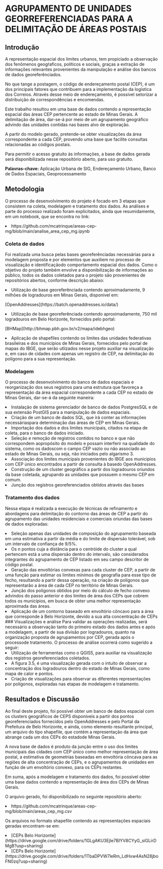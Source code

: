 # AGRUPAMENTO DE UNIDADES GEORREFERENCIADAS PARA A DELIMITAÇÃO DE ÁREAS POSTAIS 

## Introdução
<p> A representação espacial dos limites urbanos, tem propiciado a observação dos fenômenos geogŕaficos, políticos e sociais, graças a extração de informações relevantes provenientes da manipulação e análise dos bancos de dados georeferênciados. </p>

<p> No que tange a postagem, o código de endereçamento postal (CEP), é um dos principais fatores que contribuem para a implementação da logística dos Correios. Através desse meio de endereçamento, é possivel setorizar a distribuição de correspondências e encomendas. </p>

<p> Este trabalho resultou em uma base de dados contendo a representação espacial das áreas CEP pertencente ao estado de Minas Gerais. A delimitação de área, dar-se-á por meio de um agrupamento geográfico advindo das unidades contidas nas bases alvo de exploração.

<p> A partir do modelo gerado, pretende-se obter visualizações da área correspondente a cada CEP, provendo uma base que facilite consultas relacionadas ao códigos postais. </p>

<p> Para permitir o acesso gratuito às informações, a base de dados gerada será disponibilizada nesse repositório aberto, para uso gratuito. </p>
  
**Palavras-chave:** Aplicação Urbana de SIG, Endereçamento Urbano, Banco de Dados Espaciais, Geoprocessamento
  
 ## Metodologia
 <p> O processo de desenvolvimento do projeto é focado em 3 etapas que consistem na coleta, modelagem e tratamento dos dados. As análises e parte do processo realizado foram explicitados, ainda que resumidamente, em um notebook, que se encontra no link: </p>
 <li> https://github.com/mcatrinque/areas-cep-mg/blob/main/analise_area_cep_mg.ipynb</li> 
 
 ### Coleta de dados
Foi realizada uma busca pelas bases georeferênciadas necessárias para a modelagem proposta e por elementos que auxiliem no processo de visualização e identificaçãodo comportamento espacial dos dados. Como o objetivo do projeto também envolve a disponibilização de informações ao público, todos os dados coletados para o projeto são provenientes de repositórios abertos, conforme descrição abaixo: 
 <li> Utilização de base georeferênciada contendo aproximadamente, 9 milhões de logradouros em Minas Gerais, disponível em:
  <p> [OpenAddresses](https://batch.openaddresses.io/data/)<p> </li>
 <li> Utilização de base georeferênciada contendo aproximadamente, 750 mil logradouros em Belo Horizonte, fornecidos pelo portal:
  <p> [BHMap](http://bhmap.pbh.gov.br/v2/mapa/idebhgeo)<p> </li>
 <li> Aplicação de shapefiles contendo os limites das unidades federativas brasileiras e dos municípios de Minas Gerais, fornecidos pelo portal de mapas do IBGE, que serão utlizados nesse projeto auxiliar na visualização e, em caso de cidades com apenas um registro de CEP, na delimitação do polígono para a sua representação. </li>
 
 ### Modelagem
O processo de desenvolvimento do banco de dados espaciais e reorganização dos seus registros para uma estrutura que favoreça a representação da área espacial correspondente a cada CEP no estado de Minas Gerais, dar-se-á da seguinte maneira: 
<li> Instalação de sistema gerenciador de banco de dados PostgresSQL e de sua extensão PostGIS para a manipulação de dados espaciais. </li>
<li> Criação de um banco de dados SQL, que irá conter as informações necessáriaspara determinação das áreas de CEP em Minas Gerais. </li>
<li> Importação dos dados e dos limites municipais, citados na etapa de coleta, para o banco de dados iniciado. </li>
<li> Seleção e remoção de registros contidos no banco e que não correspondem aopropósito do modelo e possam interferir na qualidade do sistema, como os dadoscom o campo CEP vazio ou não associado ao estado de Minas Gerais, ou seja, não iniciados pelo algarismo 3. </li>
<li> Associação dos limites municipais provenientes do IBGE aos municipios com CEP único encontrados a partir de consulta à basedo OpenAddresses. </li>
<li> Construção de um cluster geográfico a partir dos logradouros oriundos da base coletada, agrupando as unidades que possuem o mesmo CEP em comum. </li>
<li> Junção dos registros georeferenciados obtidos através das bases </li>

### Tratamento dos dados
Nessa etapa é realizada a execução de técnicas de refinamento e abordagens para delimitação do contorno das áreas de CEP a partir do agrupamento das unidades residenciais e comerciais oriundas das bases de dados exploradas: 
<li> Seleção apenas das unidades de composição do agrupamento baseada em uma estimativa a partir da média e do limite de dispersão tolerável, sob um intervalo de confiança de 9/5%. </li>
<li> Os n pontos cuja a distância para o centróide do cluster a qual pertencem está a uma dispersão dentro do intervalo, são considerados integrantes do agrupamento de CEP listado em seu campo descritor de código postal. </li>
<li> Geração das envoltórias convexas para cada cluster de CEP, a partir de uma função para estimar os limites mínimos de geografia para esse tipo de fecho, resultando a partir dessa operação, na criação de polígonos que representarão a área de cada CEP no território de Minas Gerais. </li>
<li> Junção dos polígonos obtidos por meio do cálculo de fecho convexo advindos do passo anterior e dos limites de área dos CEPs que cobrem todos os municípios, em busca de obter uma melhor representação aproximada das áreas. </li>
<li> Aplicação de um contorno baseado em envoltório côncavo para a área que corresponde à Belo Horizonte, devido a sua alta concentração de CEPs </li>
### Visualizações e análise
Para validar as operações realizadas, será necessário a observação tanto do primeiro estado dos dados antes e após a modelagem, a partir de sua divisão por logradouros, quanto na organização proposta de agrupamentos por CEP, gerada após o processode tratamento. O processo de análise ocorrerá como sugerido a seguir:
<li> Utilização de ferramentas como o QGIS5, para auxiliar na visualização dos registros georeferenciados coletados. </li>
<li> A figura 3.5, é uma visualização gerada com o intuito de observar a concentração dos logradouros dentro do estado de Minas Gerais, como mapa de calor e pontos. </li>
<li> Criação de visualizações para observar as diferentes representações por polígonos, exploradas nas etapas de modelagem e tratamento. </li>

## Resultados e Discussão
<p> Ao final deste projeto, foi possível obter um banco de dados espacial com os clusters geográficos de CEPS disponíveis a partir dos pontos georeferenciados fornecidos pelo OpenAddresses e pelo Portal da Prefeitura de Belo Horizonte, e ainda, como elemento resultante principal, um arquivo do tipo shapefile, que contém a representação da área que abrange cada um dos CEPs do estadode Minas Gerais. </p>
<p> A nova base de dados é produto da junção entre o uso dos limites municipais das cidades com CEP único como melhor representação de área postal, a estimativa de geometrias baseadas em envoltória côncava para as regiões de alta concentração de CEPs, e o agrupamentos de unidades em função de um envoltório convexo, para os CEPs restantes. </p>
<p> Em suma, após a modelagem e tratamento dos dados, foi possível obter uma base dados contendo a representação de área dos CEPs de Minas Gerais. </p>
<p> O arquivo gerado, foi disponibilizado no seguinte repositório aberto: </p>
 <li> https://github.com/mcatrinque/areas-cep-mg/blob/main/areas_cep_mg.csv </li>
 
<p> Os arquivos no formato shapefile contendo as representações espaciais geradas encontram-se em:
<li> [CEPs Belo Horizonte](https://drive.google.com/drive/folders/1GLgAKU3Ejle7BIYV8CYyG_siGLirDMgB?usp=sharing) </li>
<li> [CEPs Belo Horizonte](https://drive.google.com/drive/folders/1TbaDPVW7leRm_LdHxw4AsN28jboFN0zq?usp=sharing) </li>

